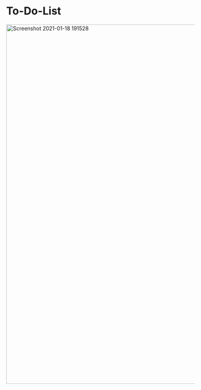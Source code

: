 # To-Do-List

<img width="960" alt="Screenshot 2021-01-18 191528" src="https://user-images.githubusercontent.com/77499306/104908518-90554680-59c1-11eb-80f4-240f9165edd6.png">

